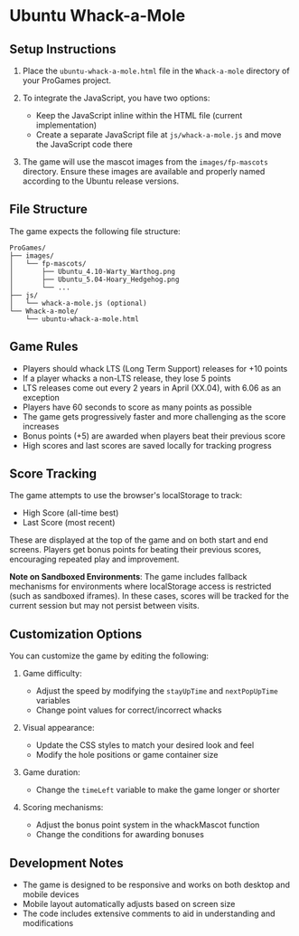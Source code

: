 # Ubuntu Whack-a-Mole

## Setup Instructions

1. Place the `ubuntu-whack-a-mole.html` file in the `Whack-a-mole` directory of your ProGames project.

2. To integrate the JavaScript, you have two options:
   - Keep the JavaScript inline within the HTML file (current implementation)
   - Create a separate JavaScript file at `js/whack-a-mole.js` and move the JavaScript code there

3. The game will use the mascot images from the `images/fp-mascots` directory. Ensure these images are available and properly named according to the Ubuntu release versions.

## File Structure

The game expects the following file structure:

```
ProGames/
├── images/
│   └── fp-mascots/
│       ├── Ubuntu_4.10-Warty_Warthog.png
│       ├── Ubuntu_5.04-Hoary_Hedgehog.png
│       └── ...
├── js/
│   └── whack-a-mole.js (optional)
└── Whack-a-mole/
    └── ubuntu-whack-a-mole.html
```

## Game Rules

- Players should whack LTS (Long Term Support) releases for +10 points
- If a player whacks a non-LTS release, they lose 5 points
- LTS releases come out every 2 years in April (XX.04), with 6.06 as an exception
- Players have 60 seconds to score as many points as possible
- The game gets progressively faster and more challenging as the score increases
- Bonus points (+5) are awarded when players beat their previous score
- High scores and last scores are saved locally for tracking progress

## Score Tracking

The game attempts to use the browser's localStorage to track:
- High Score (all-time best)
- Last Score (most recent)

These are displayed at the top of the game and on both start and end screens. Players get bonus points for beating their previous scores, encouraging repeated play and improvement.

**Note on Sandboxed Environments**: The game includes fallback mechanisms for environments where localStorage access is restricted (such as sandboxed iframes). In these cases, scores will be tracked for the current session but may not persist between visits.

## Customization Options

You can customize the game by editing the following:

1. Game difficulty:
   - Adjust the speed by modifying the `stayUpTime` and `nextPopUpTime` variables
   - Change point values for correct/incorrect whacks

2. Visual appearance:
   - Update the CSS styles to match your desired look and feel
   - Modify the hole positions or game container size

3. Game duration:
   - Change the `timeLeft` variable to make the game longer or shorter

4. Scoring mechanisms:
   - Adjust the bonus point system in the whackMascot function
   - Change the conditions for awarding bonuses

## Development Notes

- The game is designed to be responsive and works on both desktop and mobile devices
- Mobile layout automatically adjusts based on screen size
- The code includes extensive comments to aid in understanding and modifications

